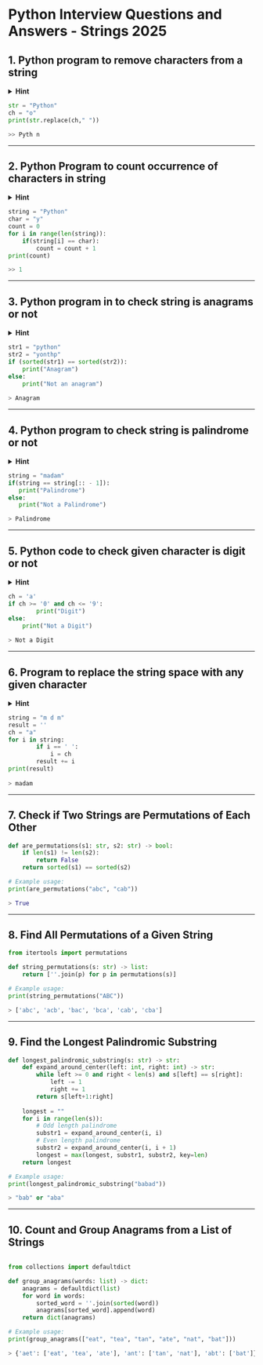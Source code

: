 # Python Interview Questions and Answers - Strings 2025

## 1. Python program to remove characters from a string


<details><summary><b>Hint</b></summary>
<p>

> **Input** - Python
>
> **Input Character** - o
>
> **Output** - Pythn

</p>
</details>

```python
str = "Python"
ch = "o"
print(str.replace(ch," ")) 

>> Pyth n

```

---

## 2. Python Program to count occurrence of characters in string

<details><summary><b>Hint</b></summary>
<p>

> **Input** - Python
>
> **Input Character** - o
>
> **Output** - 1

</p>
</details>

```python
string = "Python"
char = "y"
count = 0
for i in range(len(string)):
    if(string[i] == char):
        count = count + 1
print(count)

>> 1

```
---

## 3. Python program in to check string is anagrams or not

<details><summary><b>Hint</b></summary>
<p>

> Input - Python
>
> Input Character - onypth
>
> Output - Anagrams
    
</p>
</details>

```python
str1 = "python"
str2 = "yonthp"
if (sorted(str1) == sorted(str2)):
    print("Anagram")
else:
    print("Not an anagram")
    
> Anagram

```

---

## 4. Python program to check string is palindrome or not

<details><summary><b>Hint</b></summary>
<p>

> Input - madam
>
> Output - Palindrome
    
</p>
</details>

```python
string = "madam"
if(string == string[:: - 1]):
   print("Palindrome")
else:
   print("Not a Palindrome") 

> Palindrome

```
---

## 5. Python code to check given character is digit or not

<details><summary><b>Hint</b></summary>
<p>

> Input - a
>
> Output - Not a Digit
    
</p>
</details>

```python
ch = 'a'
if ch >= '0' and ch <= '9': 
    	print("Digit")
else: 
    print("Not a Digit")
    
> Not a Digit


```
---

## 6. Program to replace the string space with any given character

<details><summary><b>Hint</b></summary>
<p>

> Input - m m
>    
> Input charcter - a
>
> Output - mam
    
</p>
</details>

```python
string = "m d m"
result = '' 
ch = "a"
for i in string:  
        if i == ' ':  
            i = ch   
        result += i  
print(result)
    
> madam

```

---

## 7. Check if Two Strings are Permutations of Each Other

```python
def are_permutations(s1: str, s2: str) -> bool:
    if len(s1) != len(s2):
        return False
    return sorted(s1) == sorted(s2)

# Example usage:
print(are_permutations("abc", "cab")) 

> True

```

---

## 8. Find All Permutations of a Given String

```python
from itertools import permutations

def string_permutations(s: str) -> list:
    return [''.join(p) for p in permutations(s)]

# Example usage:
print(string_permutations("ABC"))

> ['abc', 'acb', 'bac', 'bca', 'cab', 'cba']

```
---

## 9. Find the Longest Palindromic Substring

```python
def longest_palindromic_substring(s: str) -> str:
    def expand_around_center(left: int, right: int) -> str:
        while left >= 0 and right < len(s) and s[left] == s[right]:
            left -= 1
            right += 1
        return s[left+1:right]
    
    longest = ""
    for i in range(len(s)):
        # Odd length palindrome
        substr1 = expand_around_center(i, i)
        # Even length palindrome
        substr2 = expand_around_center(i, i + 1)
        longest = max(longest, substr1, substr2, key=len)
    return longest

# Example usage:
print(longest_palindromic_substring("babad"))

> "bab" or "aba"

```
---

## 10. Count and Group Anagrams from a List of Strings

```python

from collections import defaultdict

def group_anagrams(words: list) -> dict:
    anagrams = defaultdict(list)
    for word in words:
        sorted_word = ''.join(sorted(word))
        anagrams[sorted_word].append(word)
    return dict(anagrams)

# Example usage:
print(group_anagrams(["eat", "tea", "tan", "ate", "nat", "bat"]))

> {'aet': ['eat', 'tea', 'ate'], 'ant': ['tan', 'nat'], 'abt': ['bat']}

```

